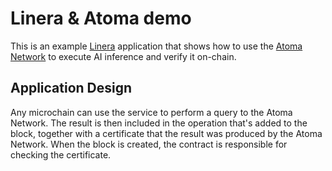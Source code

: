 # Linera & Atoma demo

This is an example [Linera](https://linera.io) application that shows how to use the
[Atoma Network](https://atoma.network) to execute AI inference and verify it on-chain.

## Application Design

Any microchain can use the service to perform a query to the Atoma Network. The result is then
included in the operation that's added to the block, together with a certificate that the result
was produced by the Atoma Network. When the block is created, the contract is responsible for
checking the certificate.
